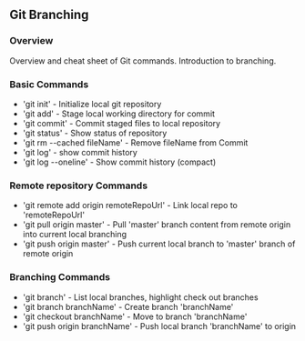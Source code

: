 ## Git Branching

### Overview

Overview and cheat sheet of Git commands. Introduction to branching.

### Basic Commands
* 'git init' - Initialize local git repository
* 'git add' - Stage local working directory for commit
* 'git commit' - Commit staged files to local repository
* 'git status' - Show status of repository
* 'git rm --cached fileName' - Remove fileName from Commit
* 'git log' - show commit history
* 'git log --oneline' - Show commit history (compact)


### Remote repository Commands

* 'git remote add origin remoteRepoUrl' - Link local repo to 'remoteRepoUrl'
* 'git pull origin master' - Pull 'master' branch content from remote origin into current local branching
* 'git push origin master' - Push current local branch to 'master' branch of remote origin

### Branching Commands
* 'git branch' - List local branches, highlight check out branches
* 'git branch branchName' - Create branch 'branchName'
* 'git checkout branchName' - Move to branch 'branchName'
* 'git push origin branchName' - Push local branch 'branchName' to origin
